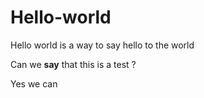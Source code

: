 # Hello-world
Hello world is a way to say hello to the world

Can we **say** that this is a test ?

Yes we can
